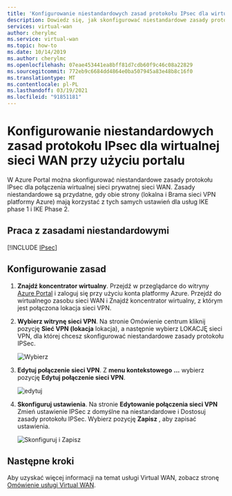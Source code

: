 ```yaml
---
title: 'Konfigurowanie niestandardowych zasad protokołu IPsec dla wirtualnej sieci WAN platformy Azure: Portal | Microsoft Docs'
description: Dowiedz się, jak skonfigurować niestandardowe zasady protokołu IPsec dla wirtualnej sieci WAN platformy Azure przy użyciu portalu.
services: virtual-wan
author: cherylmc
ms.service: virtual-wan
ms.topic: how-to
ms.date: 10/14/2019
ms.author: cherylmc
ms.openlocfilehash: 07eae453441ea8bff81d7cdb60f9c46c08a22829
ms.sourcegitcommit: 772eb9c6684dd4864e0ba507945a83e48b8c16f0
ms.translationtype: MT
ms.contentlocale: pl-PL
ms.lasthandoff: 03/19/2021
ms.locfileid: "91851181"
---
```

# <a name="configure-a-custom-ipsec-policy-for-virtual-wan-using-the-portal"></a>Konfigurowanie niestandardowych zasad protokołu IPsec dla wirtualnej sieci WAN przy użyciu portalu

W Azure Portal można skonfigurować niestandardowe zasady protokołu IPsec dla połączenia wirtualnej sieci prywatnej sieci WAN. Zasady niestandardowe są przydatne, gdy obie strony (lokalna i Brama sieci VPN platformy Azure) mają korzystać z tych samych ustawień dla usług IKE phase 1 i IKE Phase 2.

## <a name="working-with-custom-policies"></a>Praca z zasadami niestandardowymi

[!INCLUDE [IPsec](../../includes/virtual-wan-ipsec-custom-include.md)]

## <a name="configure-a-policy"></a>Konfigurowanie zasad

1. **Znajdź koncentrator wirtualny**. Przejdź w przeglądarce do witryny [Azure Portal](https://aka.ms/azurevirtualwanpreviewfeatures) i zaloguj się przy użyciu konta platformy Azure. Przejdź do wirtualnego zasobu sieci WAN i Znajdź koncentrator wirtualny, z którym jest połączona lokacja sieci VPN.
2. **Wybierz witrynę sieci VPN**. Na stronie Omówienie centrum kliknij pozycję **Sieć VPN (lokacja** lokacja), a następnie wybierz LOKACJĘ sieci VPN, dla której chcesz skonfigurować niestandardowe zasady protokołu IPSec.

   ![Wybierz](./media/virtual-wan-custom-ipsec-portal/locate.png)
3. **Edytuj połączenie sieci VPN**. Z **menu kontekstowego** **...** wybierz pozycję **Edytuj połączenie sieci VPN**.

   ![edytuj](./media/virtual-wan-custom-ipsec-portal/contextmenu.png)
4. **Skonfiguruj ustawienia**. Na stronie **Edytowanie połączenia sieci VPN** Zmień ustawienie IPSec z domyślne na niestandardowe i Dostosuj zasady protokołu IPSec. Wybierz pozycję **Zapisz** , aby zapisać ustawienia.

   ![Skonfiguruj i Zapisz](./media/virtual-wan-custom-ipsec-portal/edit.png)

## <a name="next-steps"></a>Następne kroki

Aby uzyskać więcej informacji na temat usługi Virtual WAN, zobacz stronę [Omówienie usługi Virtual WAN](virtual-wan-about.md).